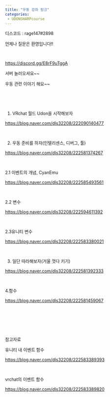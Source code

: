 ```yaml
---
title: "우동 강좌 링크"
categories:
 - UDONSHARPcourse
---
```









디스코드 : rage147#2898

언제나 질문은 환영입니다!!

​

<https://discord.gg/E8rF9uTggA>

서버 놀러오셔요~~

우동 관련 이야기 해요~~

​

​

1. VRchat 월드 Udon을 시작해보자

<https://blog.naver.com/dls32208/222090140477>

​

2. 우동 준비를 하자(인텔리센스, 디버그, 툴)

<https://blog.naver.com/dls32208/222581374267>

​

2.1 이벤트의 개념, CyanEmu

<https://blog.naver.com/dls32208/222585493561>

​

2.2 변수

<https://blog.naver.com/dls32208/222594611392>

​

2.3유니티 변수

<https://blog.naver.com/dls32208/222583380021>

​

3. 일단 따라해보자(거울 껏다 키기)

<https://blog.naver.com/dls32208/222581392333>

​

4.함수

<https://blog.naver.com/dls32208/222581459067>

​

​

​

참고자료 

유니티 내 이벤트 함수

<https://blog.naver.com/dls32208/222583389393>

​

vrchat의 이벤트 함수

<https://blog.naver.com/dls32208/222583389820>

​





 

